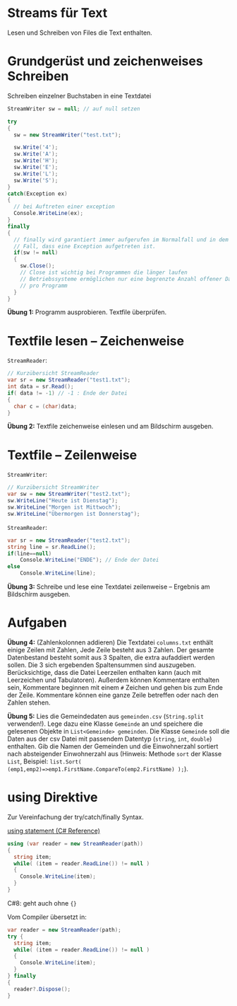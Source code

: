 # Streams für Text

Lesen und Schreiben von Files die Text enthalten.

# Grundgerüst und zeichenweises Schreiben

Schreiben einzelner Buchstaben in eine Textdatei

```csharp
StreamWriter sw = null; // auf null setzen

try
{
  sw = new StreamWriter("test.txt");

  sw.Write('4');
  sw.Write('A');
  sw.Write('H');
  sw.Write('E');
  sw.Write('L');
  sw.Write('S');
}
catch(Exception ex)
{
  // bei Auftreten einer exception
  Console.WriteLine(ex);
}
finally
{
  // finally wird garantiert immer aufgerufen im Normalfall und in dem
  // Fall, dass eine Exception aufgetreten ist.
  if(sw != null)
  {
    sw.Close();
    // Close ist wichtig bei Programmen die länger laufen
    // Betriebssysteme ermöglichen nur eine begrenzte Anzahl offener Dateien
    // pro Programm
  }
}
```

**Übung 1:** Programm ausprobieren. Textfile überprüfen.



# Textfile lesen – Zeichenweise

`StreamReader`:

```csharp
// Kurzübersicht StreamReader
var sr = new StreamReader("test1.txt");
int data = sr.Read();
if( data != -1) // -1 : Ende der Datei
{
  char c = (char)data;
}
```

**Übung 2:** Textfile zeichenweise einlesen und am Bildschirm ausgeben.



# Textfile – Zeilenweise

`StreamWriter`:

```csharp
// Kurzübersicht StreamWriter
var sw = new StreamWriter("test2.txt");
sw.WriteLine("Heute ist Dienstag");
sw.WriteLine("Morgen ist Mittwoch");
sw.WriteLine("Übermorgen ist Donnerstag");
```

`StreamReader`:

```csharp
var sr = new StreamReader("test2.txt");
string line = sr.ReadLine();
if(line==null)
	Console.WriteLine("ENDE"); // Ende der Datei
else
	Console.WriteLine(line);
```

**Übung 3:** Schreibe und lese eine Textdatei zeilenweise – Ergebnis am Bildschirm ausgeben.



# Aufgaben

**Übung 4:** (Zahlenkolonnen addieren) Die Textdatei `columns.txt` enthält einige Zeilen mit Zahlen, Jede Zeile besteht aus 3 Zahlen. Der gesamte Datenbestand besteht somit aus 3 Spalten, die extra aufaddiert werden sollen. Die 3 sich ergebenden Spaltensummen sind auszugeben. Berücksichtige, dass die Datei Leerzeilen enthalten kann (auch mit Leerzeichen und Tabulatoren). Außerdem können Kommentare enthalten sein, Kommentare beginnen mit einem `#` Zeichen und gehen bis zum Ende der Zeile. Kommentare können eine ganze Zeile betreffen oder nach den Zahlen stehen.

**Übung 5:** Lies die Gemeindedaten aus `gemeinden.csv` (`String.split` verwenden!). Lege dazu eine Klasse `Gemeinde` an und speichere die gelesenen Objekte in `List<Gemeinde> gemeinden`. Die Klasse `Gemeinde` soll die Daten aus der csv Datei mit passendem Datentyp (`string`, `int`, `double`) enthalten. Gib die Namen der Gemeinden und die Einwohnerzahl sortiert nach absteigender Einwohnerzahl aus (Hinweis: Methode `sort` der Klasse `List`, Beispiel: `list.Sort( (emp1,emp2)=>emp1.FirstName.CompareTo(emp2.FirstName) );`).



# using Direktive

Zur Vereinfachung der try/catch/finally Syntax.

[using statement (C# Reference)](https://docs.microsoft.com/en-us/dotnet/csharp/language-reference/keywords/using-statement)

```csharp
using (var reader = new StreamReader(path))
{
  string item;
  while( (item = reader.ReadLine()) != null )
  {
    Console.WriteLine(item);
  }
}
```

C#8: geht auch ohne `{}`



Vom Compiler übersetzt in:

```csharp
var reader = new StreamReader(path);
try {
  string item;
  while( (item = reader.ReadLine()) != null )
  {
    Console.WriteLine(item);
  }
} finally
{
  reader?.Dispose();
}
```

